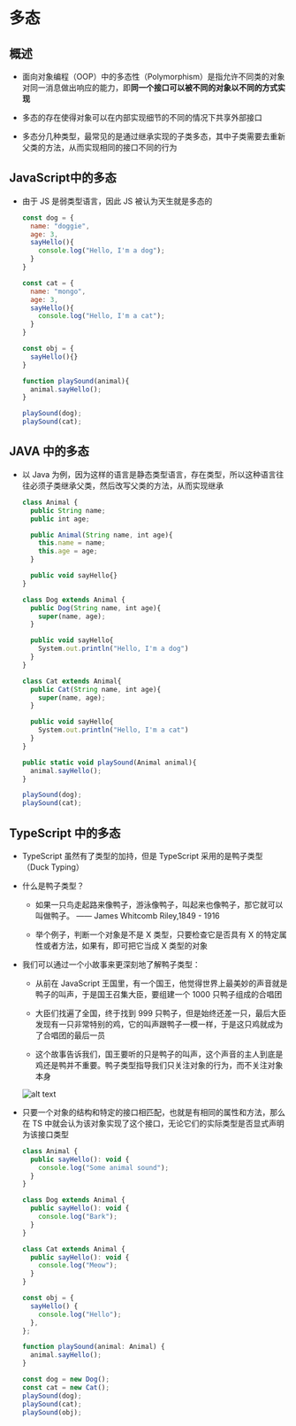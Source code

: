 # 多态

## 概述

+ 面向对象编程（OOP）中的多态性（Polymorphism）是指允许不同类的对象对同一消息做出响应的能力，即**同一个接口可以被不同的对象以不同的方式实现**

+ 多态的存在使得对象可以在内部实现细节的不同的情况下共享外部接口

+ 多态分几种类型，最常见的是通过继承实现的子类多态，其中子类需要去重新父类的方法，从而实现相同的接口不同的行为

## JavaScript中的多态

+ 由于 JS 是弱类型语言，因此 JS 被认为天生就是多态的

  ```js
  const dog = {
    name: "doggie",
    age: 3,
    sayHello(){
      console.log("Hello, I'm a dog");
    }
  }

  const cat = {
    name: "mongo",
    age: 3,
    sayHello(){
      console.log("Hello, I'm a cat");
    }
  }

  const obj = {
    sayHello(){}
  }

  function playSound(animal){
    animal.sayHello();
  }

  playSound(dog);
  playSound(cat);
  ```

## JAVA 中的多态

+ 以 Java 为例，因为这样的语言是静态类型语言，存在类型，所以这种语言往往必须子类继承父类，然后改写父类的方法，从而实现继承

  ```js
  class Animal {
    public String name;
    public int age;

    public Animal(String name, int age){
      this.name = name;
      this.age = age;
    }

    public void sayHello{}
  }

  class Dog extends Animal {
    public Dog(String name, int age){
      super(name, age);
    }

    public void sayHello{
      System.out.println("Hello, I'm a dog")
    }
  }

  class Cat extends Animal{
    public Cat(String name, int age){
      super(name, age);
    }

    public void sayHello{
      System.out.println("Hello, I'm a cat")
    }
  }

  public static void playSound(Animal animal){
    animal.sayHello();
  }

  playSound(dog);
  playSound(cat);
  ```

## TypeScript 中的多态

+ TypeScript 虽然有了类型的加持，但是 TypeScript 采用的是鸭子类型（Duck Typing）

+ 什么是鸭子类型？

  + 如果一只鸟走起路来像鸭子，游泳像鸭子，叫起来也像鸭子，那它就可以叫做鸭子。 —— James Whitcomb Riley,1849 - 1916

  + 举个例子，判断一个对象是不是 X 类型，只要检查它是否具有 X 的特定属性或者方法，如果有，即可把它当成 X 类型的对象

+ 我们可以通过一个小故事来更深刻地了解鸭子类型：

  + 从前在 JavaScript 王国里，有一个国王，他觉得世界上最美妙的声音就是鸭子的叫声，于是国王召集大臣，要组建一个 1000 只鸭子组成的合唱团

  + 大臣们找遍了全国，终于找到 999 只鸭子，但是始终还差一只，最后大臣发现有一只非常特别的鸡，它的叫声跟鸭子一模一样，于是这只鸡就成为了合唱团的最后一员

  + 这个故事告诉我们，国王要听的只是鸭子的叫声，这个声音的主人到底是鸡还是鸭并不重要。鸭子类型指导我们只关注对象的行为，而不关注对象本身

  ![alt text](images/多态.jpg)

+ 只要一个对象的结构和特定的接口相匹配，也就是有相同的属性和方法，那么在 TS 中就会认为该对象实现了这个接口，无论它们的实际类型是否显式声明为该接口类型

  ```js
  class Animal {
    public sayHello(): void {
      console.log("Some animal sound");
    }
  }

  class Dog extends Animal {
    public sayHello(): void {
      console.log("Bark");
    }
  }

  class Cat extends Animal {
    public sayHello(): void {
      console.log("Meow");
    }
  }

  const obj = {
    sayHello() {
      console.log("Hello");
    },
  };

  function playSound(animal: Animal) {
    animal.sayHello();
  }

  const dog = new Dog();
  const cat = new Cat();
  playSound(dog);
  playSound(cat);
  playSound(obj);
  ```
